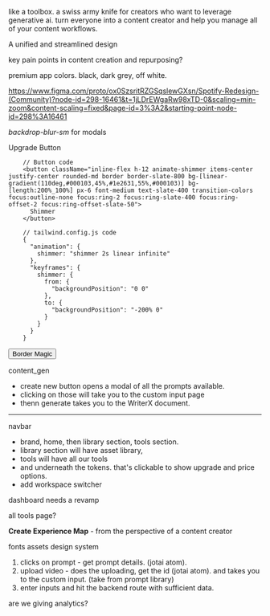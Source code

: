 like a toolbox. a swiss army knife for creators who want to leverage generative ai.
turn everyone into a content creator and help you manage all of your content workflows.

A unified and streamlined design

key pain points in content creation and repurposing?

premium app colors. black, dark grey, off white.

https://www.figma.com/proto/ox0SzsritRZGSqslewGXsn/Spotify-Redesign-(Community)?node-id=298-16461&t=1jLDrEWgaRw98xTD-0&scaling=min-zoom&content-scaling=fixed&page-id=3%3A2&starting-point-node-id=298%3A16461

*backdrop-blur-sm* for modals


Upgrade Button

        // Button code
        <button className="inline-flex h-12 animate-shimmer items-center justify-center rounded-md border border-slate-800 bg-[linear-gradient(110deg,#000103,45%,#1e2631,55%,#000103)] bg-[length:200%_100%] px-6 font-medium text-slate-400 transition-colors focus:outline-none focus:ring-2 focus:ring-slate-400 focus:ring-offset-2 focus:ring-offset-slate-50">
          Shimmer
        </button>
  
        // tailwind.config.js code
        {
          "animation": {
            shimmer: "shimmer 2s linear infinite"
          },
          "keyframes": {
            shimmer: {
              from: {
                "backgroundPosition": "0 0"
              },
              to: {
                "backgroundPosition": "-200% 0"
              }
            }
          }
        }

<button className="relative inline-flex h-12 overflow-hidden rounded-full p-[1px] focus:outline-none focus:ring-2 focus:ring-slate-400 focus:ring-offset-2 focus:ring-offset-slate-50">
  <span className="absolute inset-[-1000%] animate-[spin_2s_linear_infinite] bg-[conic-gradient(from_90deg_at_50%_50%,#E2CBFF_0%,#393BB2_50%,#E2CBFF_100%)]" />
  <span className="inline-flex h-full w-full cursor-pointer items-center justify-center rounded-full bg-slate-950 px-3 py-1 text-sm font-medium text-white backdrop-blur-3xl">
    Border Magic
  </span>
</button>


content_gen
- create new button opens a modal of all the prompts available.
- clicking on those will take you to the custom input page
- thenn generate takes you to the WriterX document.

---

navbar
- brand, home, then library section, tools section.
- library section will have asset library, 
- tools will have all our tools
- and underneath the tokens. that's clickable to show upgrade and price options.
- add workspace switcher

dashboard needs a revamp

all tools page?


**Create Experience Map** - from the perspective of a content creator

fonts
assets
design system


1. clicks on prompt - get prompt details. (jotai atom).
2. upload video - does the uploading, get the id (jotai atom). and takes you to the custom input. (take from prompt library)
3. enter inputs and hit the backend route with sufficient data.


are we giving analytics?

